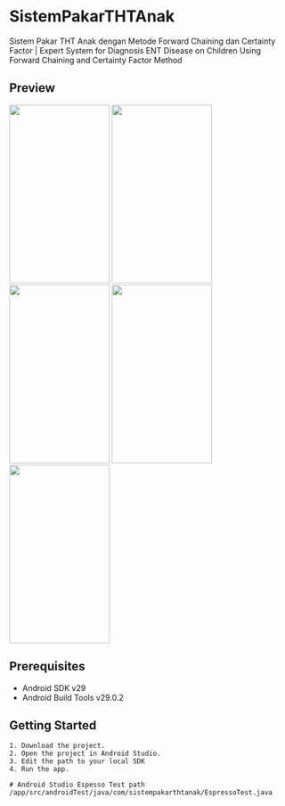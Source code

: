 # SistemPakarTHTAnak
 Sistem Pakar THT Anak dengan Metode Forward Chaining dan Certainty Factor | Expert System for Diagnosis ENT Disease on Children Using Forward Chaining and Certainty Factor Method

Preview
--------------

<img src="https://i.ibb.co/9GZDnnc/Preview1.png" height="320" width="180"/> <img src="https://i.ibb.co/gDBnYXJ/Preview2.png" height="320" width="180"/> <img src="https://i.ibb.co/2MRK6XC/Preview3.png" height="320" width="180"/> <img src="https://i.ibb.co/RTQv6kJ/Preview4.png" height="320" width="180"/> <img src="https://i.ibb.co/JmWw0hL/Preview5.png" height="320" width="180"/>

Prerequisites
--------------

- Android SDK v29
- Android Build Tools v29.0.2

Getting Started
---------------

```
1. Download the project.
2. Open the project in Android Studio.
3. Edit the path to your local SDK
4. Run the app.

# Android Studio Espesso Test path
/app/src/androidTest/java/com/sistempakarthtanak/EspressoTest.java
```